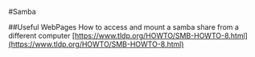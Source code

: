 #Samba  

##Useful WebPages 
How to access and mount a samba share from a different computer [https://www.tldp.org/HOWTO/SMB-HOWTO-8.html](https://www.tldp.org/HOWTO/SMB-HOWTO-8.html)